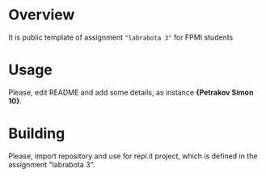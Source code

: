 # Overview

It is public template of assignment `"labrabota 3"` for FPMI students

# Usage

Please, edit README and add some details, as instance **{Petrakov Simon 10}**.

# Building

Please, import repository and use for repl.it project, which is defined in the assignment "labrabota 3".
